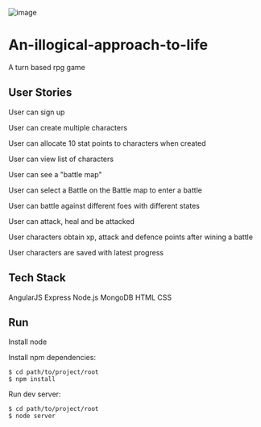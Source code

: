 ![image](https://travis-ci.org/hyper0009/An-illogical-approach-to-life.svg?branch=master)
# An-illogical-approach-to-life

A turn based rpg game 

## User Stories

User can sign up

User can create multiple characters

User can allocate 10 stat points to characters when created

User can view list of characters

User can see a "battle map"

User can select a Battle on the Battle map to enter a battle

User can battle against different foes with different states

User can attack, heal and be attacked

User characters obtain xp, attack and defence points after wining a battle

User characters are saved with latest progress

## Tech Stack
AngularJS
Express
Node.js
MongoDB
HTML
CSS

## Run

Install node

Install npm dependencies:

    $ cd path/to/project/root
    $ npm install

Run dev server:

    $ cd path/to/project/root
    $ node server
